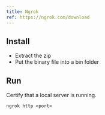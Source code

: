 ```yaml
---
title: Ngrok
ref: https://ngrok.com/download
---
```


## Install

- Extract the zip
- Put the binary file into a bin folder

## Run

Certify that a local server is running.

```txt
ngrok http <port>
```
